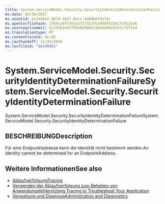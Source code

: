 ```yaml
---
title: System.ServiceModel.Security.SecurityIdentityDeterminationFailure
ms.date: 03/30/2017
ms.assetid: bc5446e2-86f4-4d17-8ecc-4304b0fde7ec
ms.openlocfilehash: 1f69ca9fe761e2f273137b3998f833e1fafb15a6
ms.sourcegitcommit: bc293b14af795e0e999e3304dd40c0222cf2ffe4
ms.translationtype: MT
ms.contentlocale: de-DE
ms.lasthandoff: 11/26/2020
ms.locfileid: "96249461"
---
```

# <a name="systemservicemodelsecuritysecurityidentitydeterminationfailure"></a><span data-ttu-id="a4f8e-102">System.ServiceModel.Security.SecurityIdentityDeterminationFailure</span><span class="sxs-lookup"><span data-stu-id="a4f8e-102">System.ServiceModel.Security.SecurityIdentityDeterminationFailure</span></span>

<span data-ttu-id="a4f8e-103">System.ServiceModel.Security.SecurityIdentityDeterminationFailure</span><span class="sxs-lookup"><span data-stu-id="a4f8e-103">System.ServiceModel.Security.SecurityIdentityDeterminationFailure</span></span>  
  
## <a name="description"></a><span data-ttu-id="a4f8e-104">BESCHREIBUNG</span><span class="sxs-lookup"><span data-stu-id="a4f8e-104">Description</span></span>  

 <span data-ttu-id="a4f8e-105">Für eine Endpunktadresse kann die Identität nicht bestimmt werden.</span><span class="sxs-lookup"><span data-stu-id="a4f8e-105">An identity cannot be determined for an EndpointAddress.</span></span>  
  
## <a name="see-also"></a><span data-ttu-id="a4f8e-106">Weitere Informationen</span><span class="sxs-lookup"><span data-stu-id="a4f8e-106">See also</span></span>

- [<span data-ttu-id="a4f8e-107">Ablaufverfolgung</span><span class="sxs-lookup"><span data-stu-id="a4f8e-107">Tracing</span></span>](index.md)
- [<span data-ttu-id="a4f8e-108">Verwenden der Ablaufverfolgung zum Beheben von Anwendungsfehlern</span><span class="sxs-lookup"><span data-stu-id="a4f8e-108">Using Tracing to Troubleshoot Your Application</span></span>](using-tracing-to-troubleshoot-your-application.md)
- [<span data-ttu-id="a4f8e-109">Verwaltung und Diagnose</span><span class="sxs-lookup"><span data-stu-id="a4f8e-109">Administration and Diagnostics</span></span>](../index.md)

